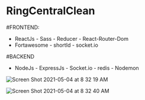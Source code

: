 # RingCentralClean

#FRONTEND:                                     
 - ReactJs - Sass - Reducer - React-Router-Dom
 - Fortawesome - shortId - socket.io

#BACKEND
- NodeJs - ExpressJs - Socket.io - redis - Nodemon

![Screen Shot 2021-05-04 at 8 32 19 AM](https://user-images.githubusercontent.com/73474252/117005399-36993380-acb5-11eb-8f91-72b0595d930c.png)

![Screen Shot 2021-05-04 at 8 32 40 AM](https://user-images.githubusercontent.com/73474252/117005572-67796880-acb5-11eb-8175-53531b81beb4.png)
